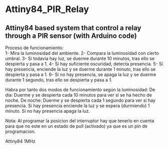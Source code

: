 # Attiny84_PIR_Relay
Attiny84 based system that control a relay through a PIR sensor (with Arduino code)
-------------------------------------------------------------------------------------
Proceso de funcionamiento:  
  1- Mira la luminosidad del ambiente.
  2- Compara la luminosidad con cierto umbral.
  3- Si todavia hay luz, se duerme durante 10 minutos, tras ello se despierta y pasa a 1.
  4- Si hay suficiente oscuridad, detecta presencia.
  5- Si hay presencia, enciende la luz y se duerme durante 1 minuto, tras ello se despierta y pasa a 1.
  6- Si no hay presencia, se apaga la luz y se duerme durante 1 segundo, tras ello se despierta y pasa a 1.
  
Habra por tanto dos modos de funcionamiento según la luminosidad:
  De dia: Duerme y se despierta cada 10 minutos para ver si se ha hecho de noche.
  De noche: Duerme y se despierta cada 1 segundo para ver si hay presencia. Si hay presencia enciende la luz y se
  espera (durmiendo) 1 minuto. Si no hay presencia apaga la luz.
  
  Nota: Al programar la posicion del interruptor hay que tenerlo en cuenta para que no este en un estado de pull
  (activado) ya que es un pin de programacion.
  
Attiny84 1MHz
